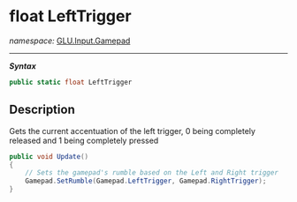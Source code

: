 ﻿# float LeftTrigger
*namespace:* [GLU.Input.Gamepad](../gamepad.md)

---
***Syntax***
```csharp
public static float LeftTrigger
```

## Description
Gets the current accentuation of the left trigger, 0 being completely released and 1 being completely pressed

```csharp
public void Update()
{
    // Sets the gamepad's rumble based on the Left and Right trigger
    Gamepad.SetRumble(Gamepad.LeftTrigger, Gamepad.RightTrigger);
}
```